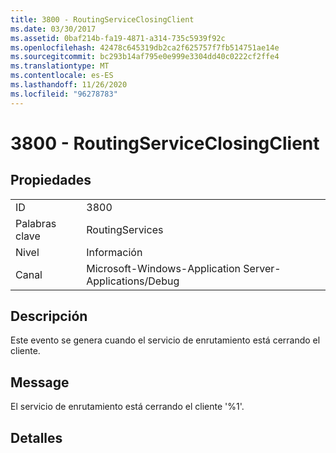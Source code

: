 ```yaml
---
title: 3800 - RoutingServiceClosingClient
ms.date: 03/30/2017
ms.assetid: 0baf214b-fa19-4871-a314-735c5939f92c
ms.openlocfilehash: 42478c645319db2ca2f625757f7fb514751ae14e
ms.sourcegitcommit: bc293b14af795e0e999e3304dd40c0222cf2ffe4
ms.translationtype: MT
ms.contentlocale: es-ES
ms.lasthandoff: 11/26/2020
ms.locfileid: "96278783"
---
```

# <a name="3800---routingserviceclosingclient"></a>3800 - RoutingServiceClosingClient

## <a name="properties"></a>Propiedades  
  
|||  
|-|-|  
|ID|3800|  
|Palabras clave|RoutingServices|  
|Nivel|Información|  
|Canal|Microsoft-Windows-Application Server-Applications/Debug|  
  
## <a name="description"></a>Descripción  

 Este evento se genera cuando el servicio de enrutamiento está cerrando el cliente.  
  
## <a name="message"></a>Message  

 El servicio de enrutamiento está cerrando el cliente '%1'.  
  
## <a name="details"></a>Detalles

